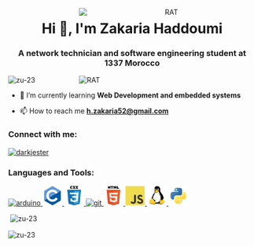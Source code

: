<p align="center">
  <img align="right" alt="RAT" width="360" src="https://i.imgflip.com/6nfmt9.gif">
<!--   <img width="1000" height="400" src="https://github.com/Zu-23/Zu-23/blob/main/git%20bg.png"> -->
</p><h1 align="center">Hi 👋, I'm Zakaria Haddoumi</h1>

<h3 align="center">A network technician and software engineering student at 1337 Morocco</h3>
<img align="right" alt="RAT" width="360" src="https://i.imgflip.com/6nfmt9.gif">

<p align="left"> <img src="https://komarev.com/ghpvc/?username=zu-23&label=Profile%20views&color=0e75b6&style=flat" alt="zu-23" /> </p>

- 🌱 I’m currently learning **Web Development and embedded systems**

- 📫 How to reach me **h.zakaria52@gmail.com**

<h3 align="left">Connect with me:</h3>
<p align="left">
<a href="https://www.hackerrank.com/darkjester" target="blank"><img align="center" src="https://raw.githubusercontent.com/rahuldkjain/github-profile-readme-generator/master/src/images/icons/Social/hackerrank.svg" alt="darkjester" height="30" width="40" /></a>
</p>

<h3 align="left">Languages and Tools:</h3>
<p align="left"> <a href="https://www.arduino.cc/" target="_blank" rel="noreferrer"> <img src="https://cdn.worldvectorlogo.com/logos/arduino-1.svg" alt="arduino" width="40" height="40"/> </a> <a href="https://www.cprogramming.com/" target="_blank" rel="noreferrer"> <img src="https://raw.githubusercontent.com/devicons/devicon/master/icons/c/c-original.svg" alt="c" width="40" height="40"/> </a> <a href="https://www.w3schools.com/css/" target="_blank" rel="noreferrer"> <img src="https://raw.githubusercontent.com/devicons/devicon/master/icons/css3/css3-original-wordmark.svg" alt="css3" width="40" height="40"/> </a> <a href="https://git-scm.com/" target="_blank" rel="noreferrer"> <img src="https://www.vectorlogo.zone/logos/git-scm/git-scm-icon.svg" alt="git" width="40" height="40"/> </a> <a href="https://www.w3.org/html/" target="_blank" rel="noreferrer"> <img src="https://raw.githubusercontent.com/devicons/devicon/master/icons/html5/html5-original-wordmark.svg" alt="html5" width="40" height="40"/> </a> <a href="https://developer.mozilla.org/en-US/docs/Web/JavaScript" target="_blank" rel="noreferrer"> <img src="https://raw.githubusercontent.com/devicons/devicon/master/icons/javascript/javascript-original.svg" alt="javascript" width="40" height="40"/> </a> <a href="https://www.linux.org/" target="_blank" rel="noreferrer"> <img src="https://raw.githubusercontent.com/devicons/devicon/master/icons/linux/linux-original.svg" alt="linux" width="40" height="40"/> </a> <a href="https://www.python.org" target="_blank" rel="noreferrer"> <img src="https://raw.githubusercontent.com/devicons/devicon/master/icons/python/python-original.svg" alt="python" width="40" height="40"/> </a> </p>

<p>&nbsp;<img align="center" src="https://github-readme-stats.vercel.app/api?username=zu-23&show_icons=true&theme=radical" alt="zu-23" /></p>

<p><img align="center" src="https://github-readme-stats.vercel.app/api/top-langs?username=zu-23&show_icons=true&theme=radical" alt="zu-23" /></p>
